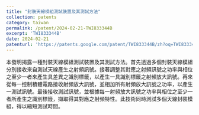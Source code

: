 ```yaml
---
title: "封裝天線模組測試裝置及其測試方法"
collection: patents
category: taiwan
permalink: /patent/2024-02-21-TWI833344B
excerpt: 'TWI833344B'
date: 2024-02-21
patenturl: 'https://patents.google.com/patent/TWI833344B/zh?oq=TWI833344B'
---
```


本發明揭露一種封裝天線模組測試裝置及其測試方法。首先透過多個封裝天線模組分別接收來自測試天線產生之射頻訊號。接著調整其對應之射頻訊號之功率與相位之至少一者來產生具差異之識別標籤，以產生一具識別標籤之射頻放大訊號。再來從每一控制積體電路接收射頻放大訊號，並相加所有射頻放大訊號之功率，以產生一測試訊號。最後接收測試訊號，並根據每一射頻放大訊號之功率與相位之至少一者所產生之識別標籤，擷取得其對應之射頻特性。此技術同時測試多個天線封裝模組，得以縮短測試時間。